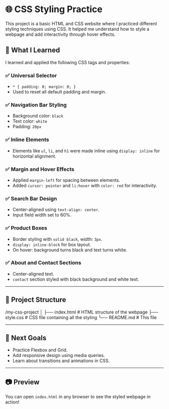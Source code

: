 # 🌐 CSS Styling Practice

This project is a basic HTML and CSS website where I practiced different styling techniques using CSS. It helped me understand how to style a webpage and add interactivity through hover effects.

## 🎯 What I Learned

I learned and applied the following CSS tags and properties:

### ✅ Universal Selector
- `* { padding: 0; margin: 0; }`
- Used to reset all default padding and margin.

### ✅ Navigation Bar Styling
- Background color: `black`
- Text color: `white`
- Padding: `20px`

### ✅ Inline Elements
- Elements like `ul`, `li`, and `h1` were made inline using `display: inline` for horizontal alignment.

### ✅ Margin and Hover Effects
- Applied `margin-left` for spacing between elements.
- Added `cursor: pointer` and `li:hover` with `color: red` for interactivity.

### ✅ Search Bar Design
- Center-aligned using `text-align: center`.
- Input field width set to 60%.

### ✅ Product Boxes
- Border styling with `solid black`, width: `3px`.
- `display: inline-block` for box layout.
- On hover: background turns black and text turns white.

### ✅ About and Contact Sections
- Center-aligned text.
- `contact` section styled with black background and white text.

---

## 📂 Project Structure

/my-css-project
│
├── index.html # HTML structure of the webpage
├── style.css # CSS file containing all the styling
└── README.md # This file


---

## 📌 Next Goals

- Practice Flexbox and Grid.
- Add responsive design using media queries.
- Learn about transitions and animations in CSS.

---

## 📷 Preview

You can open `index.html` in any browser to see the styled webpage in action!

